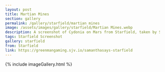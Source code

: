 ```yaml
---
layout: post
title: Martian Mines
section: gallery
permalink: /gallery/starfield/martian mines
image: /assets/images/gallery/starfield/Martian Mines.webp
description: A screenshot of Cydonia on Mars from Starfield, taken by Samantha Says.
tags: Starfield Screenshot
gallery: starfield
from: Starfield
link: https://greenmangaming.sjv.io/samanthasays-starfield
---
```

{% include imageGallery.html %}